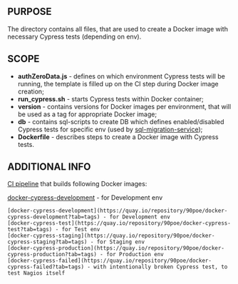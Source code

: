 ## PURPOSE

The directory contains all files, that are used to create a Docker image with necessary Cypress tests (depending on env).

## SCOPE

- **authZeroData.js** - defines on which environment Cypress tests will be running, the template is filled up on the CI step during Docker image creation;
- **run_cypress.sh** - starts Cypress tests within Docker container;
- **version** - contains versions for Docker images per environment, that will be used as a tag for appropriate Docker image;
- **db** - contains sql-scripts to create DB which defines enabled/disabled Cypress tests for specific env (used by [sql-migration-service](https://github.com/90poe/sql-migration-service));
- **Dockerfile** - describes steps to create a Docker image with Cypress tests.

## ADDITIONAL INFO

[CI pipeline](https://concourse.tools.devopenocean.studio/teams/testing/pipelines/cypress-in-docker) that builds following Docker images:

[docker-cypress-development](https://quay.io/repository/90poe/docker-cypress-development?tab=tags) - for Development env

    [docker-cypress-development](https://quay.io/repository/90poe/docker-cypress-development?tab=tags) - for Development env
    [docker-cypress-test](https://quay.io/repository/90poe/docker-cypress-test?tab=tags) - for Test env
    [docker-cypress-staging](https://quay.io/repository/90poe/docker-cypress-staging?tab=tags) - for Staging env
    [docker-cypress-production](https://quay.io/repository/90poe/docker-cypress-production?tab=tags) - for Production env
    [docker-cypress-failed](https://quay.io/repository/90poe/docker-cypress-failed?tab=tags) - with intentionally broken Cypress test, to test Nagios itself
